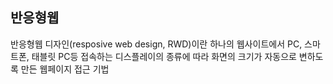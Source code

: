 ## 반응형웹
반응형웹 디자인(resposive web design, RWD)이란 하나의 웹사이트에서 PC, 스마트폰, 태블릿 PC등 접속하는 디스플레이의 종류에 따라 화면의 크기가 자동으로 변하도록 만든 웹페이지 접근 기법